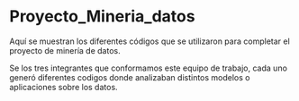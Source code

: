 # Proyecto_Mineria_datos
Aquí se muestran los diferentes códigos que se utilizaron para completar el proyecto de minería de datos.

Se los tres integrantes que conformamos este equipo de trabajo, cada uno generó diferentes codigos donde analizaban distintos modelos o aplicaciones sobre los datos. 
